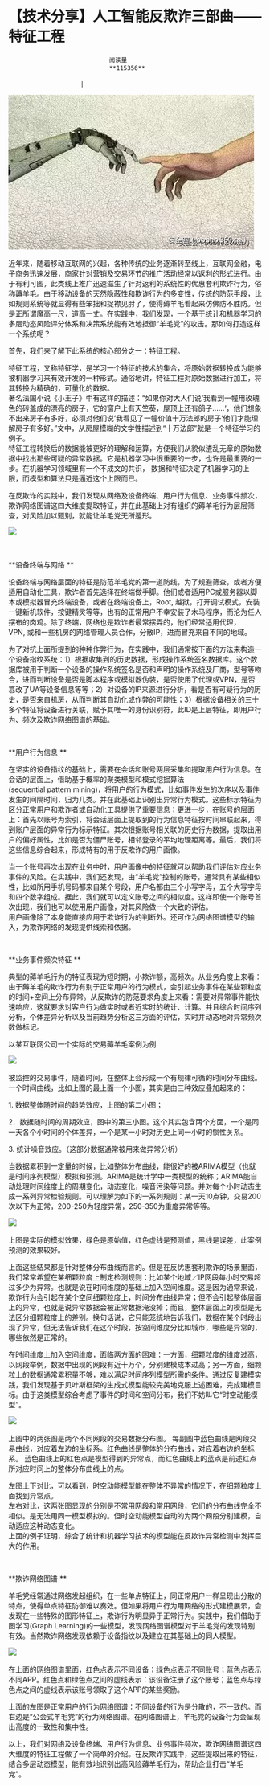 
# 【技术分享】人工智能反欺诈三部曲——特征工程


                                阅读量   
                                **115356**
                            
                        |
                        
                                                                                    



[![](./img/85741/t01d1907228254354c4.png)](./img/85741/t01d1907228254354c4.png)

近年来，随着移动互联网的兴起，各种传统的业务逐渐转至线上，互联网金融，电子商务迅速发展，商家针对营销及交易环节的推广活动经常以返利的形式进行。由于有利可图，此类线上推广迅速滋生了针对返利的系统性的优惠套利欺诈行为，俗称薅羊毛。由于移动设备的天然隐蔽性和欺诈行为的多变性，传统的防范手段，比如规则系统等就显得有些笨拙和捉襟见肘了，使得薅羊毛看起来仿佛防不胜防。但是正所谓魔高一尺，道高一丈。在实践中，我们发现，一个基于统计和机器学习的多层动态风险评分体系和决策系统能有效地抵御“羊毛党”的攻击。那如何打造这样一个系统呢？ 

首先，我们来了解下此系统的核心部分之一：特征工程。 

特征工程，又称特征学，是学习一个特征的技术的集合，将原始数据转换成为能够被机器学习来有效开发的一种形式。通俗地讲，特征工程对原始数据进行加工，将其转换为精确的，可量化的数据。 <br style="margin: 0px;padding: 0px">著名法国小说《小王子》中有这样的描述：“如果你对大人们说‘我看到一幢用玫瑰色的砖盖成的漂亮的房子，它的窗户上有天竺葵，屋顶上还有鸽子……‘，他们想象不出来房子有多好，必须对他们说‘我看见了一幢价值十万法郎的房子’他们才能理解房子有多好。”文中，从房屋模糊的文学性描述到“十万法郎”就是一个特征学习的例子。 <br style="margin: 0px;padding: 0px">特征工程转换后的数据能被更好的理解和运算，方便我们从貌似渣乱无章的原始数据中找出那些可疑的异常数据。它是机器学习中很重要的一步，也许是最重要的一步。在机器学习领域里有一个不成文的共识， 数据和特征决定了机器学习的上限，而模型和算法只是逼近这个上限而已。 

在反欺诈的实践中，我们发现从网络及设备终端、用户行为信息、业务事件频次，欺诈网络图谱这四大维度提取特征，并在此基础上对有组织的薅羊毛行为层层筛查，对风险加以甄别，就能让羊毛党无所遁形。

[![](./img/85741/AAffA0nNPuCLAAAAAElFTkSuQmCC)](https://p5.ssl.qhimg.com/t01459c8e2fc2d06b53.png)

**<br>**

**设备终端与网络 **

设备终端与网络层面的特征是防范羊毛党的第一道防线，为了规避筛查，或者方便适用自动化工具，欺诈者首先选择在终端做手脚。他们或者适用PC或服务器以脚本或模拟器冒充终端设备，或者在终端设备上，Root, 越狱，打开调试模式，安装一键新机软件，按键精灵等等，也有的正常用户不幸安装了木马程序，而沦为任人摆布的肉鸡。除了终端，网络也是欺诈者最常摆弄的，他们经常适用代理，VPN, 或和一些机房的网络管理人员合作，分散IP，进而冒充来自不同的地域。 

为了对抗上面所提到的种种作弊行为，在实践中，我们通常按下面的方法来构造一个设备指纹系统：1）根据收集到的历史数据，形成操作系统签名数据库。这个数据库被用于判断一个设备的操作系统签名是否和声明的操作系统及厂商，型号等吻合，进而判断设备是否是脚本程序或模拟器伪装，是否使用了代理或VPN，是否篡改了UA等设备信息等等；2）对设备的IP来源进行分析，看是否有可疑行为的历史，是否来自机房，从而判断其自动化或作弊的可能性；3）根据设备相关的三十多个特征将设备进行关联，赋予其唯一的身份识别符，此ID是上层特征，即用户行为、频次及欺诈网络图谱的基础。 

<br>

**用户行为信息 **

在坚实的设备指纹的基础上，需要在会话和账号两层采集和提取用户行为信息。在会话的层面上，借助基于概率的聚类模型和模式挖掘算法(sequential pattern mining)，将用户的行为模式，比如事件发生的次序以及事件发生的间隔时间，归为几类。并在此基础上识别出异常行为模式。这些标示特征为区分正常用户和欺诈者或自动化工具提供了重要信息；更进一步，在账号的层面上：首先以账号为索引，将会话层面上提取到的行为信息特征按时间串联起来，得到账户层面的异常行为标示特征。其次根据账号相关联的历史行为数据，提取出用户的偏好属性，比如是否为僵尸账号，相邻登录的平均地理距离等。最后，我们将这些信息综合起来，形成特有的用于反欺诈的用户画像。 

当一个账号再次出现在业务中时，用户画像中的特征就可以帮助我们评估对应业务事件的风险。在实践中，我们还发现，由“羊毛党”控制的账号，通常具有某些相似性，比如所用手机号码都来自某个号段，用户名都由三个小写字母，五个大写字母和四个数字组成。据此，我们就可以定义账号之间的相似度。这样即使一个账号首次出现，我们也可以使用用户画像，对其风险做一个大致的评估。 <br style="margin: 0px;padding: 0px">用户画像除了本身能直接应用于欺诈行为的判断外。还可作为网络图谱模型的输入，为欺诈网络的发现提供线索和依据。 

<br>

**业务事件频次特征 **

典型的薅羊毛行为的特征表现为短时期，小欺诈额，高频次。从业务角度上来看：由于薅羊毛的欺诈行为有别于正常用户的行为模式，会引起业务事件在某些颗粒度的时间+空间上分布异常。从反欺诈的防范要求角度上来看：需要对异常事件能快速响应，这就要求对客户行为做实时或者近实时的统计、计算。并且综合时间序列分析，个体差异分析以及当前趋势分析这三方面的评估，实时并动态地对异常频次数做标记。 

以某互联网公司一个实际的交易薅羊毛案例为例

[![](./img/85741/AAffA0nNPuCLAAAAAElFTkSuQmCC)](https://p1.ssl.qhimg.com/t012741b262cdb4aa31.png)

被监控的交易事件，随着时间，在整体上会形成一个有规律可循的时间分布曲线。一个时间曲线，比如上图的最上面一个小图，其实是由三种效应叠加起来的： 

1. 数据整体随时间的趋势效应，上图的第二小图； 

2．数据随时间的周期效应，图中的第三小图。这个其实包含两个方面，一个是同一天各个小时间的个体差异，一个是某一小时对历史上同一小时的惯性关系。 

3. 统计噪音效应。（这部分数据通常被用来做异常分析） 

当数据累积到一定量的时候，比如整体分布曲线，能很好的被ARIMA模型（也就是时间序列模型）模拟和预测。ARIMA是统计学中一类模型的统称；ARIMA能自动处理时间维度上的周期变化，动态变化，噪音污染等问题。并对每个小时动态生成一系列异常检验规则。可以理解为如下的一系列规则：某一天10点钟，交易200次以下为正常，200-250为轻度异常，250-350为重度异常等等。

[![](./img/85741/AAffA0nNPuCLAAAAAElFTkSuQmCC)](https://p3.ssl.qhimg.com/t01e4a6887a9c6c3e5a.png)

上图是实际的模拟效果，绿色是原始值，红色虚线是预测值，黑线是误差，此案例预测的效果较好。 

上面这些结果都是针对整体分布曲线而言的。但是在反优惠套利欺诈的场景里面，我们常常希望在某细颗粒度上制定检测规则：比如某个地域／IP网段每小时交易超过多少为异常。也就是说在时间维度的基础上加入空间维度。这是因为通常来说，欺诈行为会引起在某个空间细颗粒度上，时间分布曲线异常；但不会引起整体层面上的异常，也就是说异常数据会被正常数据淹没掉；而且，整体层面上的模型是无法区分细颗粒度上的差别。换句话说，它只能笼统地告诉我们，数据在某个时段出现了异常，但无法告诉我们在这个时段，按空间维度分比如城市，哪些是异常的，哪些依然是正常的。 

在时间维度上加入空间维度，面临两方面的困难：一方面，细颗粒度的维度过高，以网段举例，数据中出现的网段有近十万个，分别建模成本过高；另一方面，细颗粒上的数据通常累积量不够，难以满足时间序列模型所需的条件。通过反复建模实践，我们发现基于贝叶斯框架的生成式模型能较完美地克服上述困难，完成建模目标。由于这类模型综合考虑了事件的时间和空间分布，我们不妨叫它“时空动能模型”。

[![](./img/85741/AAffA0nNPuCLAAAAAElFTkSuQmCC)](https://p2.ssl.qhimg.com/t0189b826be75d8fd39.png)

上图中的两张图是两个不同网段的交易数据分布图。 每副图中蓝色曲线是网段交易曲线，对应着左边的坐标系。红色曲线是整体的分布曲线，对应着右边的坐标系。 蓝色曲线上的红色点是模型得到的异常点，而红色曲线上的蓝点是前述红点所对应时间上的整体分布曲线上的点。 

左图上下对比，可以看到，时空动能模型能在整体不异常的情况下，在细颗粒度上面找到异常点。 <br style="margin: 0px;padding: 0px">左右对比，这两张图显现的分别是不常用网段和常用网段，它们的分布曲线完全不相似。是无法用同一模型模拟的。但时空动能模型自动的为两个网段分别建模，自动适应这种动态变化。 <br style="margin: 0px;padding: 0px">上面的例子证明，综合了统计和机器学习技术的模型能在反欺诈异常检测中发挥巨大的作用。 

<br>

**欺诈网络图谱 **

羊毛党经常通过网络发起组织，在一些单点特征上，同正常用户一样呈现出分散的特点，使得单点特征防御难以奏效。但如果将用户行为用网络的形式建模展示，会发现在一些特殊的图形特征上，欺诈行为明显异于正常行为。实践中，我们借助于图学习(Graph Learning)的一些模型，发现网络图谱模型对于羊毛党的发现特别有效。当然欺诈网络发现依赖于设备指纹以及建立在其基础上的同人模型。

[![](./img/85741/AAffA0nNPuCLAAAAAElFTkSuQmCC)](https://p5.ssl.qhimg.com/t01811121cdec0e6d18.png)

在上面的网络图谱里面，红色点表示不同设备；绿色点表示不同账号；蓝色点表示不同APP。红色点和绿色点之间的虚线表示：该设备注册了这个账号；蓝色点与绿色点之间的虚线表示该账号领取了这个APP的某些奖励。 

上面的左图是正常用户的行为网络图谱：不同设备的行为是分散的，不一致的。而右边是“公会式羊毛党”的行为网络图谱。在网络图谱上，羊毛党的设备行为会呈现出高度的一致性和集中性。 

以上，我们对网络及设备终端、用户行为信息、业务事件频次，欺诈网络图谱这四大维度的特征工程做了一个简单的介绍。在反欺诈实践中，这些提取出来的特征，结合多层动态模型，能有效地识别出高风险薅羊毛行为，帮助企业打击“羊毛党”。 
